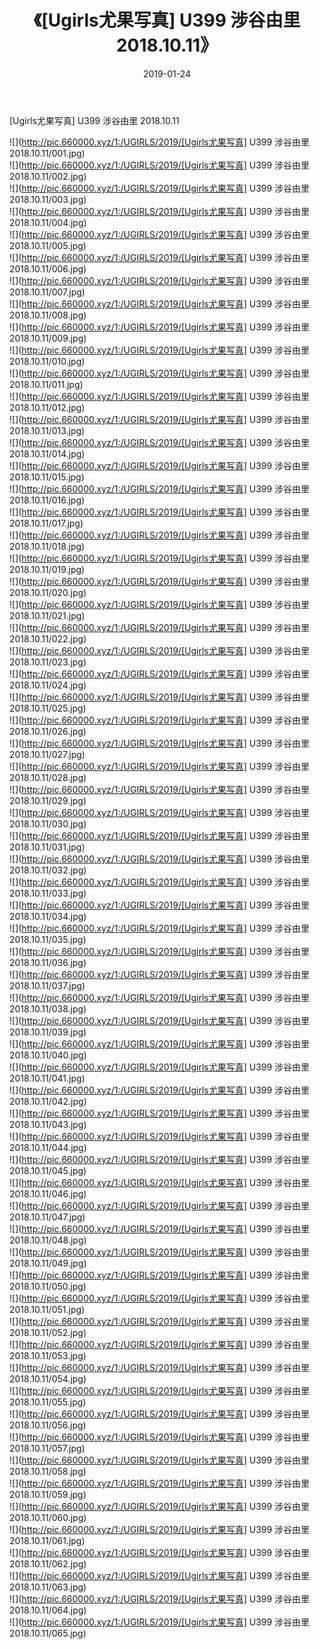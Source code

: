 ﻿---
layout: post
title:  《[Ugirls尤果写真] U399 涉谷由里 2018.10.11》
date:   2019-01-24
img: http://pic.660000.xyz/1:/UGIRLS/2019/[Ugirls尤果写真] U399 涉谷由里 2018.10.11/000.jpg
categories: [美女, 清纯, 唯美]
---

[Ugirls尤果写真] U399 涉谷由里 2018.10.11

 ![](http://pic.660000.xyz/1:/UGIRLS/2019/[Ugirls尤果写真] U399 涉谷由里 2018.10.11/001.jpg) <br>![](http://pic.660000.xyz/1:/UGIRLS/2019/[Ugirls尤果写真] U399 涉谷由里 2018.10.11/002.jpg) <br>![](http://pic.660000.xyz/1:/UGIRLS/2019/[Ugirls尤果写真] U399 涉谷由里 2018.10.11/003.jpg) <br>![](http://pic.660000.xyz/1:/UGIRLS/2019/[Ugirls尤果写真] U399 涉谷由里 2018.10.11/004.jpg) <br>![](http://pic.660000.xyz/1:/UGIRLS/2019/[Ugirls尤果写真] U399 涉谷由里 2018.10.11/005.jpg) <br>![](http://pic.660000.xyz/1:/UGIRLS/2019/[Ugirls尤果写真] U399 涉谷由里 2018.10.11/006.jpg) <br>![](http://pic.660000.xyz/1:/UGIRLS/2019/[Ugirls尤果写真] U399 涉谷由里 2018.10.11/007.jpg) <br>![](http://pic.660000.xyz/1:/UGIRLS/2019/[Ugirls尤果写真] U399 涉谷由里 2018.10.11/008.jpg) <br>![](http://pic.660000.xyz/1:/UGIRLS/2019/[Ugirls尤果写真] U399 涉谷由里 2018.10.11/009.jpg) <br>![](http://pic.660000.xyz/1:/UGIRLS/2019/[Ugirls尤果写真] U399 涉谷由里 2018.10.11/010.jpg) <br>![](http://pic.660000.xyz/1:/UGIRLS/2019/[Ugirls尤果写真] U399 涉谷由里 2018.10.11/011.jpg) <br>![](http://pic.660000.xyz/1:/UGIRLS/2019/[Ugirls尤果写真] U399 涉谷由里 2018.10.11/012.jpg) <br>![](http://pic.660000.xyz/1:/UGIRLS/2019/[Ugirls尤果写真] U399 涉谷由里 2018.10.11/013.jpg) <br>![](http://pic.660000.xyz/1:/UGIRLS/2019/[Ugirls尤果写真] U399 涉谷由里 2018.10.11/014.jpg) <br>![](http://pic.660000.xyz/1:/UGIRLS/2019/[Ugirls尤果写真] U399 涉谷由里 2018.10.11/015.jpg) <br>![](http://pic.660000.xyz/1:/UGIRLS/2019/[Ugirls尤果写真] U399 涉谷由里 2018.10.11/016.jpg) <br>![](http://pic.660000.xyz/1:/UGIRLS/2019/[Ugirls尤果写真] U399 涉谷由里 2018.10.11/017.jpg) <br>![](http://pic.660000.xyz/1:/UGIRLS/2019/[Ugirls尤果写真] U399 涉谷由里 2018.10.11/018.jpg) <br>![](http://pic.660000.xyz/1:/UGIRLS/2019/[Ugirls尤果写真] U399 涉谷由里 2018.10.11/019.jpg) <br>![](http://pic.660000.xyz/1:/UGIRLS/2019/[Ugirls尤果写真] U399 涉谷由里 2018.10.11/020.jpg) <br>![](http://pic.660000.xyz/1:/UGIRLS/2019/[Ugirls尤果写真] U399 涉谷由里 2018.10.11/021.jpg) <br>![](http://pic.660000.xyz/1:/UGIRLS/2019/[Ugirls尤果写真] U399 涉谷由里 2018.10.11/022.jpg) <br>![](http://pic.660000.xyz/1:/UGIRLS/2019/[Ugirls尤果写真] U399 涉谷由里 2018.10.11/023.jpg) <br>![](http://pic.660000.xyz/1:/UGIRLS/2019/[Ugirls尤果写真] U399 涉谷由里 2018.10.11/024.jpg) <br>![](http://pic.660000.xyz/1:/UGIRLS/2019/[Ugirls尤果写真] U399 涉谷由里 2018.10.11/025.jpg) <br>![](http://pic.660000.xyz/1:/UGIRLS/2019/[Ugirls尤果写真] U399 涉谷由里 2018.10.11/026.jpg) <br>![](http://pic.660000.xyz/1:/UGIRLS/2019/[Ugirls尤果写真] U399 涉谷由里 2018.10.11/027.jpg) <br>![](http://pic.660000.xyz/1:/UGIRLS/2019/[Ugirls尤果写真] U399 涉谷由里 2018.10.11/028.jpg) <br>![](http://pic.660000.xyz/1:/UGIRLS/2019/[Ugirls尤果写真] U399 涉谷由里 2018.10.11/029.jpg) <br>![](http://pic.660000.xyz/1:/UGIRLS/2019/[Ugirls尤果写真] U399 涉谷由里 2018.10.11/030.jpg) <br>![](http://pic.660000.xyz/1:/UGIRLS/2019/[Ugirls尤果写真] U399 涉谷由里 2018.10.11/031.jpg) <br>![](http://pic.660000.xyz/1:/UGIRLS/2019/[Ugirls尤果写真] U399 涉谷由里 2018.10.11/032.jpg) <br>![](http://pic.660000.xyz/1:/UGIRLS/2019/[Ugirls尤果写真] U399 涉谷由里 2018.10.11/033.jpg) <br>![](http://pic.660000.xyz/1:/UGIRLS/2019/[Ugirls尤果写真] U399 涉谷由里 2018.10.11/034.jpg) <br>![](http://pic.660000.xyz/1:/UGIRLS/2019/[Ugirls尤果写真] U399 涉谷由里 2018.10.11/035.jpg) <br>![](http://pic.660000.xyz/1:/UGIRLS/2019/[Ugirls尤果写真] U399 涉谷由里 2018.10.11/036.jpg) <br>![](http://pic.660000.xyz/1:/UGIRLS/2019/[Ugirls尤果写真] U399 涉谷由里 2018.10.11/037.jpg) <br>![](http://pic.660000.xyz/1:/UGIRLS/2019/[Ugirls尤果写真] U399 涉谷由里 2018.10.11/038.jpg) <br>![](http://pic.660000.xyz/1:/UGIRLS/2019/[Ugirls尤果写真] U399 涉谷由里 2018.10.11/039.jpg) <br>![](http://pic.660000.xyz/1:/UGIRLS/2019/[Ugirls尤果写真] U399 涉谷由里 2018.10.11/040.jpg) <br>![](http://pic.660000.xyz/1:/UGIRLS/2019/[Ugirls尤果写真] U399 涉谷由里 2018.10.11/041.jpg) <br>![](http://pic.660000.xyz/1:/UGIRLS/2019/[Ugirls尤果写真] U399 涉谷由里 2018.10.11/042.jpg) <br>![](http://pic.660000.xyz/1:/UGIRLS/2019/[Ugirls尤果写真] U399 涉谷由里 2018.10.11/043.jpg) <br>![](http://pic.660000.xyz/1:/UGIRLS/2019/[Ugirls尤果写真] U399 涉谷由里 2018.10.11/044.jpg) <br>![](http://pic.660000.xyz/1:/UGIRLS/2019/[Ugirls尤果写真] U399 涉谷由里 2018.10.11/045.jpg) <br>![](http://pic.660000.xyz/1:/UGIRLS/2019/[Ugirls尤果写真] U399 涉谷由里 2018.10.11/046.jpg) <br>![](http://pic.660000.xyz/1:/UGIRLS/2019/[Ugirls尤果写真] U399 涉谷由里 2018.10.11/047.jpg) <br>![](http://pic.660000.xyz/1:/UGIRLS/2019/[Ugirls尤果写真] U399 涉谷由里 2018.10.11/048.jpg) <br>![](http://pic.660000.xyz/1:/UGIRLS/2019/[Ugirls尤果写真] U399 涉谷由里 2018.10.11/049.jpg) <br>![](http://pic.660000.xyz/1:/UGIRLS/2019/[Ugirls尤果写真] U399 涉谷由里 2018.10.11/050.jpg) <br>![](http://pic.660000.xyz/1:/UGIRLS/2019/[Ugirls尤果写真] U399 涉谷由里 2018.10.11/051.jpg) <br>![](http://pic.660000.xyz/1:/UGIRLS/2019/[Ugirls尤果写真] U399 涉谷由里 2018.10.11/052.jpg) <br>![](http://pic.660000.xyz/1:/UGIRLS/2019/[Ugirls尤果写真] U399 涉谷由里 2018.10.11/053.jpg) <br>![](http://pic.660000.xyz/1:/UGIRLS/2019/[Ugirls尤果写真] U399 涉谷由里 2018.10.11/054.jpg) <br>![](http://pic.660000.xyz/1:/UGIRLS/2019/[Ugirls尤果写真] U399 涉谷由里 2018.10.11/055.jpg) <br>![](http://pic.660000.xyz/1:/UGIRLS/2019/[Ugirls尤果写真] U399 涉谷由里 2018.10.11/056.jpg) <br>![](http://pic.660000.xyz/1:/UGIRLS/2019/[Ugirls尤果写真] U399 涉谷由里 2018.10.11/057.jpg) <br>![](http://pic.660000.xyz/1:/UGIRLS/2019/[Ugirls尤果写真] U399 涉谷由里 2018.10.11/058.jpg) <br>![](http://pic.660000.xyz/1:/UGIRLS/2019/[Ugirls尤果写真] U399 涉谷由里 2018.10.11/059.jpg) <br>![](http://pic.660000.xyz/1:/UGIRLS/2019/[Ugirls尤果写真] U399 涉谷由里 2018.10.11/060.jpg) <br>![](http://pic.660000.xyz/1:/UGIRLS/2019/[Ugirls尤果写真] U399 涉谷由里 2018.10.11/061.jpg) <br>![](http://pic.660000.xyz/1:/UGIRLS/2019/[Ugirls尤果写真] U399 涉谷由里 2018.10.11/062.jpg) <br>![](http://pic.660000.xyz/1:/UGIRLS/2019/[Ugirls尤果写真] U399 涉谷由里 2018.10.11/063.jpg) <br>![](http://pic.660000.xyz/1:/UGIRLS/2019/[Ugirls尤果写真] U399 涉谷由里 2018.10.11/064.jpg) <br>![](http://pic.660000.xyz/1:/UGIRLS/2019/[Ugirls尤果写真] U399 涉谷由里 2018.10.11/065.jpg) <br>